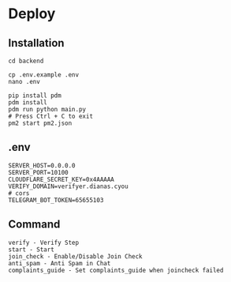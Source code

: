 # Deploy

## Installation

```shell
cd backend

cp .env.example .env
nano .env

pip install pdm
pdm install
pdm run python main.py
# Press Ctrl + C to exit
pm2 start pm2.json
```

## .env

```dotenv
SERVER_HOST=0.0.0.0
SERVER_PORT=10100
CLOUDFLARE_SECRET_KEY=0x4AAAAA
VERIFY_DOMAIN=verifyer.dianas.cyou
# cors
TELEGRAM_BOT_TOKEN=65655103
```

## Command

```shell
verify - Verify Step
start - Start
join_check - Enable/Disable Join Check
anti_spam - Anti Spam in Chat
complaints_guide - Set complaints_guide when joincheck failed
```